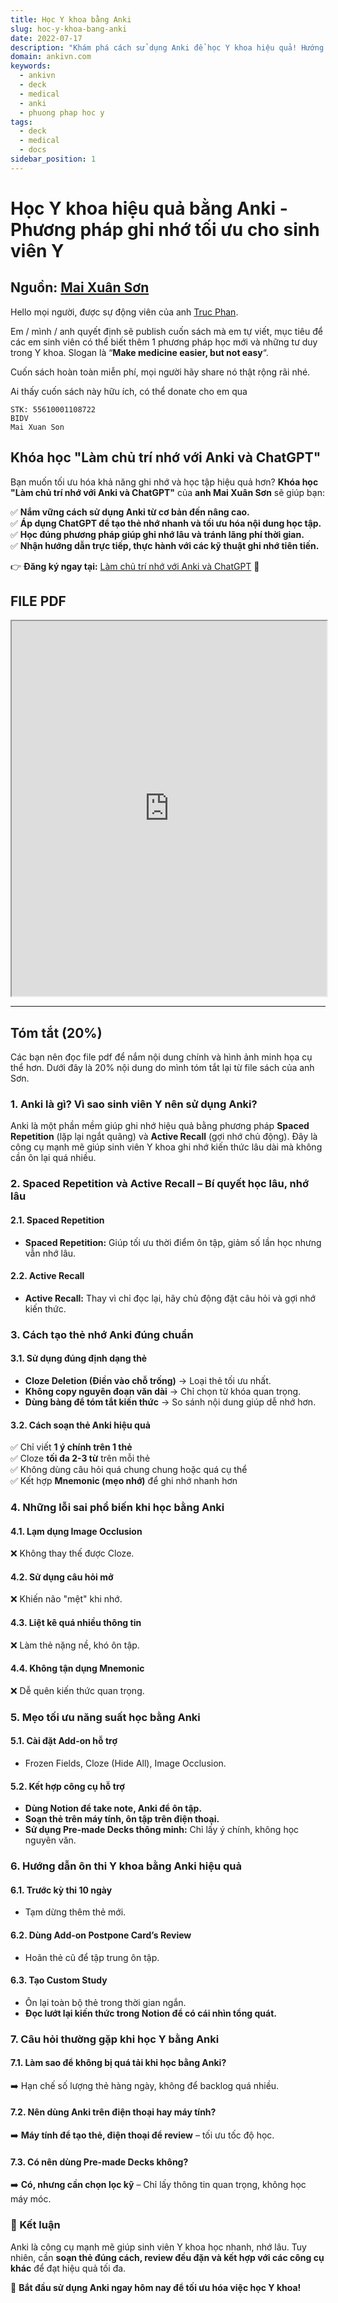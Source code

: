 ```yaml
---
title: Học Y khoa bằng Anki
slug: hoc-y-khoa-bang-anki
date: 2022-07-17
description: "Khám phá cách sử dụng Anki để học Y khoa hiệu quả! Hướng dẫn chi tiết về Spaced Repetition, Active Recall, và mẹo tối ưu hóa thẻ nhớ giúp bạn ghi nhớ kiến thức lâu dài."
domain: ankivn.com
keywords:
  - ankivn
  - deck
  - medical
  - anki
  - phuong phap hoc y
tags:
  - deck
  - medical
  - docs
sidebar_position: 1
---
```


# Học Y khoa hiệu quả bằng Anki - Phương pháp ghi nhớ tối ưu cho sinh viên Y

<!--truncate-->

## Nguồn: [Mai Xuân Sơn](https://www.facebook.com/xuansonydh)

Hello mọi người, được sự động viên của anh [Truc Phan](https://www.facebook.com/drtrucphan).

Em / mình / anh quyết định sẽ publish cuốn sách mà em tự viết, mục tiêu để các em sinh viên có thể biết thêm 1 phương pháp học mới và những tư duy trong Y khoa. Slogan là “**Make medicine easier, but not easy**“.

Cuốn sách hoàn toàn miễn phí, mọi người hãy share nó thật rộng rãi nhé.

Ai thấy cuốn sách này hữu ích, có thể donate cho em qua

```
STK: 55610001108722
BIDV
Mai Xuan Son
```

## Khóa học "Làm chủ trí nhớ với Anki và ChatGPT"

Bạn muốn tối ưu hóa khả năng ghi nhớ và học tập hiệu quả hơn? **Khóa học "Làm chủ trí nhớ với Anki và ChatGPT"** của **anh Mai Xuân Sơn** sẽ giúp bạn:

✅ **Nắm vững cách sử dụng Anki từ cơ bản đến nâng cao.**  
✅ **Áp dụng ChatGPT để tạo thẻ nhớ nhanh và tối ưu hóa nội dung học tập.**  
✅ **Học đúng phương pháp giúp ghi nhớ lâu và tránh lãng phí thời gian.**  
✅ **Nhận hướng dẫn trực tiếp, thực hành với các kỹ thuật ghi nhớ tiên tiến.**  

👉 **Đăng ký ngay tại:** [Làm chủ trí nhớ với Anki và ChatGPT](https://pivie.com.vn/lam-chu-tri-nho-anki-va-chatgpt.htm) 🚀



## FILE PDF

<iframe
  src="https://drive.google.com/file/d/1sJR5biA60YZhK4wMY5EOEnOExQvhbTT7/preview"
  width="100%"
  height="600px"
></iframe>

---

## Tóm tắt (20%)

Các bạn nên đọc file pdf để nắm nội dung chính và hình ảnh minh họa cụ thể hơn.
Dưới đây là 20% nội dung do mình tóm tắt lại từ file sách của anh Sơn.

### 1. Anki là gì? Vì sao sinh viên Y nên sử dụng Anki?
Anki là một phần mềm giúp ghi nhớ hiệu quả bằng phương pháp **Spaced Repetition** (lặp lại ngắt quãng) và **Active Recall** (gợi nhớ chủ động). Đây là công cụ mạnh mẽ giúp sinh viên Y khoa ghi nhớ kiến thức lâu dài mà không cần ôn lại quá nhiều.

### 2. Spaced Repetition và Active Recall – Bí quyết học lâu, nhớ lâu
#### 2.1. Spaced Repetition
- **Spaced Repetition:** Giúp tối ưu thời điểm ôn tập, giảm số lần học nhưng vẫn nhớ lâu.

#### 2.2. Active Recall
- **Active Recall:** Thay vì chỉ đọc lại, hãy chủ động đặt câu hỏi và gợi nhớ kiến thức.

### 3. Cách tạo thẻ nhớ Anki đúng chuẩn
#### 3.1. Sử dụng đúng định dạng thẻ
- **Cloze Deletion (Điền vào chỗ trống)** → Loại thẻ tối ưu nhất.
- **Không copy nguyên đoạn văn dài** → Chỉ chọn từ khóa quan trọng.
- **Dùng bảng để tóm tắt kiến thức** → So sánh nội dung giúp dễ nhớ hơn.

#### 3.2. Cách soạn thẻ Anki hiệu quả
✅ Chỉ viết **1 ý chính trên 1 thẻ**  
✅ Cloze **tối đa 2-3 từ** trên mỗi thẻ  
✅ Không dùng câu hỏi quá chung chung hoặc quá cụ thể  
✅ Kết hợp **Mnemonic (mẹo nhớ)** để ghi nhớ nhanh hơn  

### 4. Những lỗi sai phổ biến khi học bằng Anki
#### 4.1. Lạm dụng Image Occlusion
❌ Không thay thế được Cloze.

#### 4.2. Sử dụng câu hỏi mở
❌ Khiến não "mệt" khi nhớ.

#### 4.3. Liệt kê quá nhiều thông tin
❌ Làm thẻ nặng nề, khó ôn tập.

#### 4.4. Không tận dụng Mnemonic
❌ Dễ quên kiến thức quan trọng.

### 5. Mẹo tối ưu năng suất học bằng Anki
#### 5.1. Cài đặt Add-on hỗ trợ
- Frozen Fields, Cloze (Hide All), Image Occlusion.

#### 5.2. Kết hợp công cụ hỗ trợ
- **Dùng Notion để take note, Anki để ôn tập.**
- **Soạn thẻ trên máy tính, ôn tập trên điện thoại.**
- **Sử dụng Pre-made Decks thông minh:** Chỉ lấy ý chính, không học nguyên văn.

### 6. Hướng dẫn ôn thi Y khoa bằng Anki hiệu quả
#### 6.1. Trước kỳ thi 10 ngày
- Tạm dừng thêm thẻ mới.

#### 6.2. Dùng Add-on Postpone Card’s Review
- Hoãn thẻ cũ để tập trung ôn tập.

#### 6.3. Tạo Custom Study
- Ôn lại toàn bộ thẻ trong thời gian ngắn.
- **Đọc lướt lại kiến thức trong Notion để có cái nhìn tổng quát.**

### 7. Câu hỏi thường gặp khi học Y bằng Anki
#### 7.1. Làm sao để không bị quá tải khi học bằng Anki?
➡️ Hạn chế số lượng thẻ hàng ngày, không để backlog quá nhiều.

#### 7.2. Nên dùng Anki trên điện thoại hay máy tính?
➡️ **Máy tính để tạo thẻ, điện thoại để review** – tối ưu tốc độ học.

#### 7.3. Có nên dùng Pre-made Decks không?
➡️ **Có, nhưng cần chọn lọc kỹ** – Chỉ lấy thông tin quan trọng, không học máy móc.

### 🎯 Kết luận
Anki là công cụ mạnh mẽ giúp sinh viên Y khoa học nhanh, nhớ lâu. Tuy nhiên, cần **soạn thẻ đúng cách, review đều đặn và kết hợp với các công cụ khác** để đạt hiệu quả tối đa.

🚀 **Bắt đầu sử dụng Anki ngay hôm nay để tối ưu hóa việc học Y khoa!**
